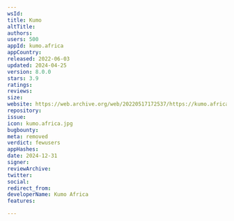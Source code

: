 ```yaml
---
wsId: 
title: Kumo
altTitle: 
authors: 
users: 500
appId: kumo.africa
appCountry: 
released: 2022-06-03
updated: 2024-04-25
version: 8.0.0
stars: 3.9
ratings: 
reviews: 
size: 
website: https://web.archive.org/web/20220517172537/https://kumo.africa/
repository: 
issue: 
icon: kumo.africa.jpg
bugbounty: 
meta: removed
verdict: fewusers
appHashes: 
date: 2024-12-31
signer: 
reviewArchive: 
twitter: 
social: 
redirect_from: 
developerName: Kumo Africa
features: 

---
```


